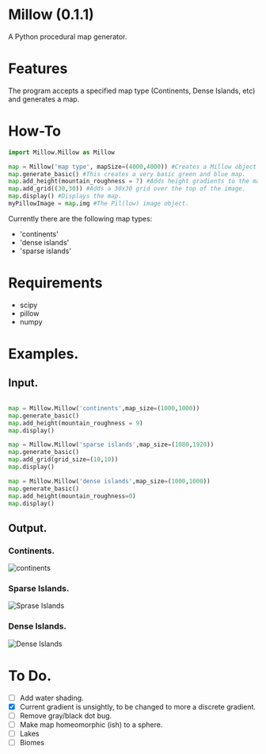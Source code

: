 # Millow (0.1.1)
A Python procedural map generator. 

# Features
The program accepts a specified map type (Continents, Dense Islands, etc) and generates a map.

# How-To
```python
import Millow.Millow as Millow

map = Millow('map type', mapSize=(4000,4000)) #Creates a Millow object with a given map type, and its 4000x4000 pixels.
map.generate_basic() #This creates a very basic green and blue map.
map.add_height(mountain_roughness = 7) #Adds height gradients to the map, indicates things like hills, etc. Mountain density controls the roughness of mountain terrain, is between 0 and 10.
map.add_grid((30,30)) #Adds a 30x30 grid over the top of the image. 
map.display() #Displays the map.
myPillowImage = map.img #The Pil(low) image object.
```


Currently there are the following map types:
- 'continents'
- 'dense islands'
- 'sparse islands'

# Requirements 

- scipy
- pillow
- numpy

# Examples.

## Input.
```python

map = Millow.Millow('continents',map_size=(1000,1000))
map.generate_basic()
map.add_height(mountain_roughness = 9)
map.display()

map = Millow.Millow('sparse islands',map_size=(1080,1920))
map.generate_basic()
map.add_grid(grid_size=(10,10))
map.display()

map = Millow.Millow('dense islands',map_size=(1000,1000))
map.generate_basic()
map.add_height(mountain_roughness=0)
map.display()
```
## Output.

### Continents.
![continents](https://github.com/Jackbytes/Millow-Map/blob/main/img/continents.png "Continents")

### Sparse Islands.
![Sprase Islands](https://github.com/Jackbytes/Millow-Map/blob/main/img/sparseislands.png "Sparse Islands")

### Dense Islands.
![Dense Islands](https://github.com/Jackbytes/Millow-Map/blob/main/img/denseislands.png "Dense Islands")

# To Do.

- [ ] Add water shading.
- [x] Current gradient is unsightly, to be changed to more a discrete gradient.
- [ ] Remove gray/black dot bug.
- [ ] Make map homeomorphic (ish) to a sphere.
- [ ] Lakes
- [ ] Biomes
